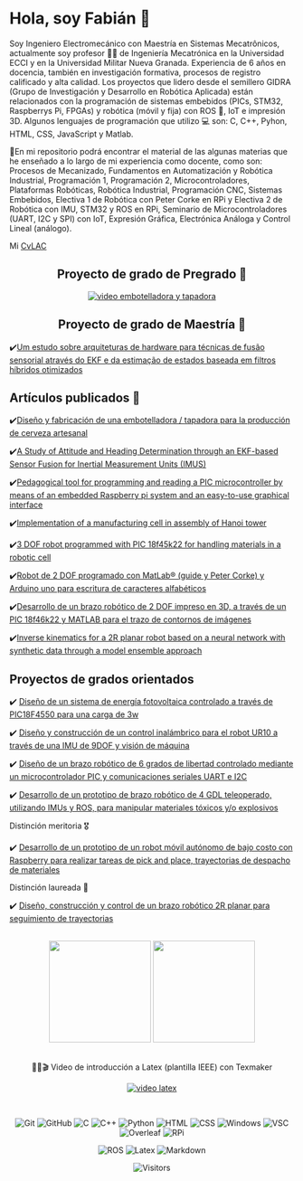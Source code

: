 <h1>Hola, soy Fabián 🤙</h1>

Soy Ingeniero Electromecánico con Maestría en Sistemas Mecatrônicos, actualmente soy profesor 👨‍🏫 de Ingeniería Mecatrónica en la Universidad ECCI y en la Universidad Militar Nueva Granada. Experiencia de 6 años en docencia, también en investigación formativa, procesos de registro calificado y alta calidad. Los proyectos que lidero desde el semillero GIDRA (Grupo de Investigación y Desarrollo en Robótica Aplicada) están relacionados con la programación de sistemas embebidos (PICs, STM32, Raspberrys Pi, FPGAs) y robótica (móvil y fija) con ROS 🦾, IoT e impresión 3D. Algunos lenguajes de programación que utilizo 💻 son: C, C++, Pyhon, HTML, CSS, JavaScript y Matlab.

📌En mi repositorio podrá encontrar el material de las algunas materias que he enseñado a lo largo de mi experiencia como docente, como son: Procesos de Mecanizado, Fundamentos en Automatización y Robótica Industrial, Programación 1, Programación 2, Microcontroladores, Plataformas Robóticas, Robótica Industrial, Programación CNC, Sistemas Embebidos, Electiva 1 de Robótica con Peter Corke en RPi y Electiva 2 de Robótica con IMU, STM32 y ROS en RPi, Seminario de Microcontroladores (UART, I2C y SPI) con IoT, Expresión Gráfica, Electrónica Análoga y Control Lineal (análogo).

Mi <a href="https://scienti.minciencias.gov.co/cvlac/visualizador/generarCurriculoCv.do?cod_rh=0001609254">CvLAC</a>

<div align="center">

<h2>Proyecto de grado de Pregrado 📒</h2>

[![video embotelladora y tapadora](https://img.youtube.com/vi/n28c11O6EaA/0.jpg)](https://www.youtube.com/watch?v=n28c11O6EaA)

<h2>Proyecto de grado de Maestría 📒</h2>

</div>

✔️[Um estudo sobre arquiteturas de hardware para técnicas de fusão sensorial através do EKF e da estimação de estados baseada em filtros híbridos otimizados](https://repositorio.unb.br/handle/10482/32669)

<h2>Artículos publicados 📝</h2>

✔️[Diseño y fabricación de una embotelladora / tapadora para la producción de cerveza artesanal](https://pt.scribd.com/document/374833168/Tesis-Tapadora-Cerveza)
<!--(http://revistas.fuac.edu.co/index.php/clepsidra/article/view/629)-->
  
✔️[A Study of Attitude and Heading Determination through an EKF-based Sensor Fusion for Inertial Measurement Units (IMUS)](https://www.sistema.abcm.org.br/articleFiles/download/9451)
  
✔️[Pedagogical tool for programming and reading a PIC microcontroller by means of an embedded Raspberry pi system and an easy-to-use graphical interface](https://kneopen.com/KnE-Engineering/article/view/5924/)

✔️[Implementation of a manufacturing cell in assembly of Hanoi tower](https://revistas.udistrital.edu.co/index.php/visele/article/view/20693)

✔️[3 DOF robot programmed with PIC 18f45k22 for handling materials in a robotic cell](https://revistas.udistrital.edu.co/index.php/visele/article/view/21189)

✔️[Robot de 2 DOF programado con MatLab® (guide y Peter Corke) y Arduino uno para escritura de caracteres alfabéticos](https://revistas.udistrital.edu.co/index.php/visele/article/view/22020)

✔️[Desarrollo de un brazo robótico de 2 DOF impreso en 3D, a través de un PIC 18f46k22 y MATLAB para el trazo de contornos de imágenes](https://revistas.unicomfacauca.edu.co/ojs/index.php/itc/article/view/406)

✔️[Inverse kinematics for a 2R planar robot based on a neural network with synthetic data through a model ensemble approach](https://ojs.unipamplona.edu.co/index.php/rcta/article/view/3583)

<h2>Proyectos de grados orientados</h2>

✔️ [Diseño de un sistema de energía fotovoltaica controlado a través de PIC18F4550 para una carga de 3w](https://repositorio.ecci.edu.co/handle/001/4021)

✔️ [Diseño y construcción de un control inalámbrico para el robot UR10 a través de una IMU de 9DOF y visión de máquina](https://repositorio.ecci.edu.co/handle/001/4018)

✔️ [Diseño de un brazo robótico de 6 grados de libertad controlado mediante un microcontrolador PIC y comunicaciones seriales UART e I2C](https://repositorio.ecci.edu.co/handle/001/4019)

✔️ [Desarrollo de un prototipo de brazo robótico de 4 GDL teleoperado, utilizando IMUs y ROS, para manipular materiales tóxicos y/o explosivos](https://repositorio.ecci.edu.co/handle/001/4451)

Distinción meritoria 🎖️

✔️ [Desarrollo de un prototipo de un robot móvil autónomo de bajo costo con Raspberry para realizar tareas de pick and place, trayectorias de despacho de materiales](https://repositorio.ecci.edu.co/handle/001/3927)

Distinción laureada 🥇

✔️ [Diseño, construcción y control de un brazo robótico 2R planar para seguimiento de trayectorias](https://repositorio.ecci.edu.co/handle/001/4444)

<br>

<!-- GITHUB STATUS -->
<div align="center">
  <img height="180em" src="https://github-readme-stats.vercel.app/api?username=FBarreraP&show_icons=true&theme=dark&include_all_commits=true&count_private=true"/>
  <img height="180em" src="https://github-readme-stats.vercel.app/api/top-langs/?username=FBarreraP&layout=compact&langs_count=10&theme=dark"/>

  <!-- TEMAS: dark, radical, merko, gruvbox, tokyonight, onedark, cobalt, synthwave, highcontrast, dracula -->
</div>

<br>

<div align="center">

🎥🔴🎬 Video de introducción a Latex (plantilla IEEE) con Texmaker
  
[![video latex](https://img.youtube.com/vi/ZqqeQBvKsGs/0.jpg)](https://www.youtube.com/watch?v=ZqqeQBvKsGs)
  
</div>

<br>

<!-- TECNOLOGIAS -->
<div align="center">
  
  ![Git](https://img.shields.io/badge/-Git-black?style=flat-square&logo=git)
  ![GitHub](https://img.shields.io/badge/-GitHub-181717?style=flat-square&logo=github)
  ![C](https://img.shields.io/badge/C-00599C?style=flat-square&logo=c&logoColor=white)
  ![C++](https://img.shields.io/badge/C%2B%2B-00599C?style=flat-square&logo=c%2B%2B&logoColor=white)
  ![Python](https://img.shields.io/badge/python-3670A0?style=flat-square&logo=python&logoColor=ffdd54)
  ![HTML](https://img.shields.io/badge/HTML-239120?style=flat-square&logo=html5&logoColor=white)
  ![CSS](https://img.shields.io/badge/CSS-239120?&style=flat-square&logo=css3&logoColor=white)
  ![Windows](https://img.shields.io/badge/Windows-0078D6?style=flat-square&logo=windows)
  ![VSC](https://img.shields.io/badge/Visual_Studio_Code-0078D4?style=flat-square&logo=visual%20studio%20code&logoColor=white)
  ![Overleaf](https://img.shields.io/badge/Overleaf-47A141?style=flat-square&logo=Overleaf&logoColor=white)
  ![RPi](https://img.shields.io/badge/Raspberry%20Pi-A22846?style=flat-square&logo=Raspberry%20Pi&logoColor=white)
  <!--![ros](https://img.shields.io/ros/v/:distro/:repoName)-->
  ![ROS](https://img.shields.io/badge/ros-%230A0FF9.svg?style=flat-square&&logo=ros&logoColor=white)
  ![Latex](https://img.shields.io/badge/Latex-3670A0?style=flat-square&logo=Latex&logoColor=white)
  ![Markdown](https://img.shields.io/badge/markdown-%23000000.svg?style=flat-square&logo=markdown&logoColor=white)

  ![Visitors](https://api.visitorbadge.io/api/visitors?path=FBarreraP&label=visitors&countColor=%23263759&style=flat-square)

  
</div>

<!--
**FBarreraP/FBarreraP** is a ✨ _special_ ✨ repository because its `README.md` (this file) appears on your GitHub profile.

Here are some ideas to get you started:

- 🔭 I’m currently working on ...
- 🌱 I’m currently learning ...
- 👯 I’m looking to collaborate on ...
- 🤔 I’m looking for help with ...
- 💬 Ask me about ...
- 📫 How to reach me: ...
- 😄 Pronouns: ...
- ⚡ Fun fact: ...
-->
